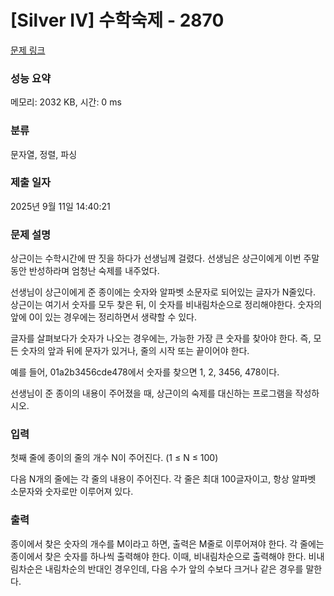 # [Silver IV] 수학숙제 - 2870 

[문제 링크](https://www.acmicpc.net/problem/2870) 

### 성능 요약

메모리: 2032 KB, 시간: 0 ms

### 분류

문자열, 정렬, 파싱

### 제출 일자

2025년 9월 11일 14:40:21

### 문제 설명

<p>상근이는 수학시간에 딴 짓을 하다가 선생님께 걸렸다. 선생님은 상근이에게 이번 주말동안 반성하라며 엄청난 숙제를 내주었다.</p>

<p>선생님이 상근이에게 준 종이에는 숫자와 알파벳 소문자로 되어있는 글자가 N줄있다. 상근이는 여기서 숫자를 모두 찾은 뒤, 이 숫자를 비내림차순으로 정리해야한다. 숫자의 앞에 0이 있는 경우에는 정리하면서 생략할 수 있다.</p>

<p>글자를 살펴보다가 숫자가 나오는 경우에는, 가능한 가장 큰 숫자를 찾아야 한다. 즉, 모든 숫자의 앞과 뒤에 문자가 있거나, 줄의 시작 또는 끝이어야 한다.</p>

<p>예를 들어, 01a2b3456cde478에서 숫자를 찾으면 1, 2, 3456, 478이다.</p>

<p>선생님이 준 종이의 내용이 주어졌을 때, 상근이의 숙제를 대신하는 프로그램을 작성하시오.</p>

### 입력 

 <p>첫째 줄에 종이의 줄의 개수 N이 주어진다. (1 ≤ N ≤ 100)</p>

<p>다음 N개의 줄에는 각 줄의 내용이 주어진다. 각 줄은 최대 100글자이고, 항상 알파벳 소문자와 숫자로만 이루어져 있다.</p>

### 출력 

 <p>종이에서 찾은 숫자의 개수를 M이라고 하면, 출력은 M줄로 이루어져야 한다. 각 줄에는 종이에서 찾은 숫자를 하나씩 출력해야 한다. 이때, 비내림차순으로 출력해야 한다. 비내림차순은 내림차순의 반대인 경우인데, 다음 수가 앞의 수보다 크거나 같은 경우를 말한다.</p>

